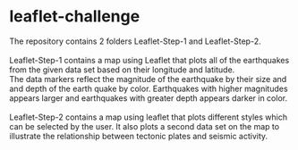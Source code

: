 # leaflet-challenge
The repository contains 2 folders Leaflet-Step-1 and Leaflet-Step-2.<br><br>
Leaflet-Step-1 contains a map using Leaflet that plots all of the earthquakes from the given data set based on their longitude and latitude.<br>
The data markers reflect the magnitude of the earthquake by their size and and depth of the earth quake by color. Earthquakes with higher magnitudes appears larger and earthquakes with greater depth appears darker in color.<br><br>
Leaflet-Step-2 contains a map using leaflet that plots different styles which can be selected by the user. It also plots a second data set on the map to illustrate the relationship between tectonic plates and seismic activity.